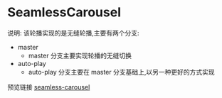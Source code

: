 # SeamlessCarousel

说明: 该轮播实现的是无缝轮播,主要有两个分支:

- master
	- master 分支主要实现轮播的无缝切换
- auto-play
	- auto-play 分支主要在 master 分支基础上,以另一种更好的方式实现

预览链接
[seamless-carousel](https://strugglebak.github.io/seamless-carousel/)

